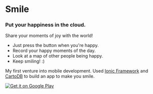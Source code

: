 # Smile
### Put your happiness in the cloud.

Share your moments of joy with the world! 
- Just press the button when you're happy. 
- Record your happy moments of the day.
- Look at a map of other people being happy. 
- Keep smiling! :)

My first venture into mobile development. Used [Ionic Framework](http://ionicframework.com/) and [CartoDB](https://cartodb.com/) to build an app to make you smile.



<a href="https://play.google.com/store/apps/details?id=com.ionicframework.smiles722181">
<img alt="Get it on Google Play" src="http://steverichey.github.io/google-play-badge-svg/img/en_get.svg" />
</a>
